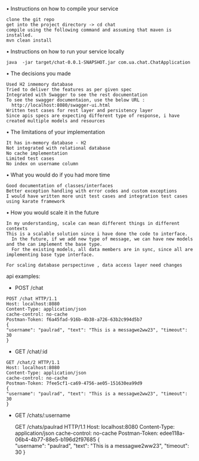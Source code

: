 • Instructions on how to compile your service

    clone the git repo
    get into the project directory -> cd chat
    compile using the following command and assuming that maven is installed.
    mvn clean install
    
• Instructions on how to run your service locally
  
    java  -jar target/chat-0.0.1-SNAPSHOT.jar com.ua.chat.ChatApplication
        
  
• The decisions you made
    
    Used H2 inmemory database
    Tried to deliver the features as per given spec
    Integrated with Swagger to see the rest documentation
    To see the swagger documentaion, use the below URL : 
      http://localhost:8080/swagger-ui.html
    Written test cases for rest layer and persistency layer 
    Since apis specs are expecting different type of response, i have created multiple models and resources 
  
• The limitations of your implementation
  
    It has in-memory database - H2
    Not integrated with relational database
    No cache implementation
    Limited test cases
    No index on username column
    
   
• What you would do if you had more time
    
    Good documentation of classes/interfaces
    Better exception handling with error codes and custom exceptions
    I would have written more unit test cases and integration test cases using karate framework 
   
 
• How you would scale it in the future
    
    In my understanding, scale can mean different things in different contexts 
    This is a scalable solution since i have done the code to interface.
      In the future, if we add new type of message, we can have new models and the can implement the base type.
      For the existing models, all data members are in sync, since all are implementing base type interface.
      
    For scaling database perspectinve , data access layer need changes 
    
      
     
api examples:

   - POST /chat
    
    POST /chat HTTP/1.1
    Host: localhost:8080
    Content-Type: application/json
    cache-control: no-cache
    Postman-Token: f6a45fad-916b-4b38-a726-63b2c994d5b7
    {    	
    "username": "paulrad", "text": "This is a messagwe2ww23", "timeout": 30
    }
    
    
   - GET /chat/:id
    
    GET /chat/2 HTTP/1.1
    Host: localhost:8080
    Content-Type: application/json
    cache-control: no-cache
    Postman-Token: 7fee5cf1-ca69-4756-ae05-151630ea99d9
    {    	
    "username": "paulrad", "text": "This is a messagwe2ww23", "timeout": 30
    }    
    
    
    
   - GET /chats/:username
    
        
        GET /chats/paulrad HTTP/1.1
        Host: localhost:8080
        Content-Type: application/json
        cache-control: no-cache
        Postman-Token: edee118a-06b4-4b77-88e5-b196d2f97685
        {    	
        "username": "paulrad", "text": "This is a messagwe2ww23", "timeout": 30
        }
